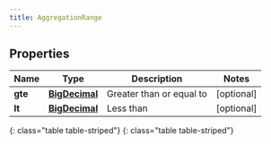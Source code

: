 ```yaml
---
title: AggregationRange
---
```


## Properties

| Name | Type | Description | Notes |
| ------------ | ------------- | ------------- | ------------- |
| **gte** | [**BigDecimal**](BigDecimal.html) | Greater than or equal to |  [optional] |
| **lt** | [**BigDecimal**](BigDecimal.html) | Less than |  [optional] |
{: class="table table-striped"}
{: class="table table-striped"}


